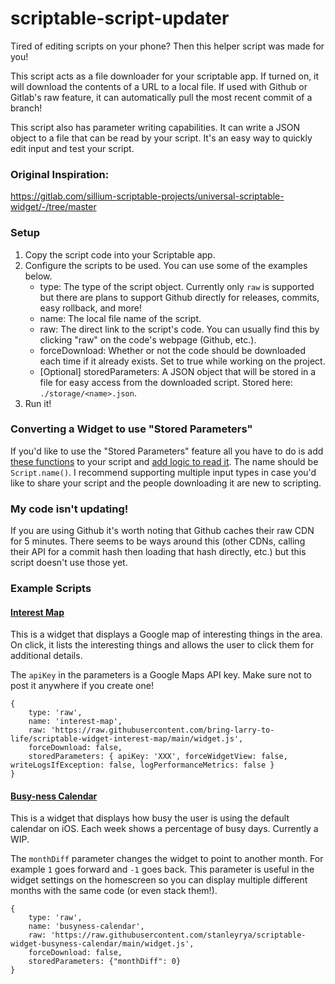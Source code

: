 # scriptable-script-updater

Tired of editing scripts on your phone? Then this helper script was made for you!

This script acts as a file downloader for your scriptable app. If turned on, it will download the contents of a URL to a local file. If used with Github or Gitlab's raw feature, it can automatically pull the most recent commit of a branch!

This script also has parameter writing capabilities. It can write a JSON object to a file that can be read by your script. It's an easy way to quickly edit input and test your script.

### Original Inspiration:
https://gitlab.com/sillium-scriptable-projects/universal-scriptable-widget/-/tree/master

### Setup

1. Copy the script code into your Scriptable app.
2. Configure the scripts to be used. You can use some of the examples below.
    * type: The type of the script object. Currently only `raw` is supported but there are plans to support Github directly for releases, commits, easy rollback, and more!
    * name: The local file name of the script.
    * raw: The direct link to the script's code. You can usually find this by clicking "raw" on the code's webpage (Github, etc.).
    * forceDownload: Whether or not the code should be downloaded each time if it already exists. Set to true while working on the project.
    * [Optional] storedParameters: A JSON object that will be stored in a file for easy access from the downloaded script. Stored here: `./storage/<name>.json`.
3. Run it!

### Converting a Widget to use "Stored Parameters"

If you'd like to use the "Stored Parameters" feature all you have to do is add [these functions](https://github.com/stanleyrya/scriptable-playground/blob/2b9cf55c6df1d89d043b50f4b29d86c368942784/read-write-stored-parameters.js#L3-L50) to your script and [add logic to read it](https://github.com/bring-larry-to-life/scriptable-widget-interest-map/blob/7a72c224305fb16eb96438e8044d6bd7f5497eed/widget.js#L445-L459). The name should be `Script.name()`. I recommend supporting multiple input types in case you'd like to share your script and the people downloading it are new to scripting.

### My code isn't updating!

If you are using Github it's worth noting that Github caches their raw CDN for 5 minutes. There seems to be ways around this (other CDNs, calling their API for a commit hash then loading that hash directly, etc.) but this script doesn't use those yet.

### Example Scripts

#### [Interest Map](https://github.com/bring-larry-to-life/scriptable-widget-interest-map)

This is a widget that displays a Google map of interesting things in the area. On click, it lists the interesting things and allows the user to click them for additional details.

The `apiKey` in the parameters is a Google Maps API key. Make sure not to post it anywhere if you create one!

```
{
    type: 'raw',
    name: 'interest-map',
    raw: 'https://raw.githubusercontent.com/bring-larry-to-life/scriptable-widget-interest-map/main/widget.js',
    forceDownload: false,
    storedParameters: { apiKey: 'XXX', forceWidgetView: false, writeLogsIfException: false, logPerformanceMetrics: false }
}
```

#### [Busy-ness Calendar](https://github.com/stanleyrya/scriptable-widget-busyness-calendar)

This is a widget that displays how busy the user is using the default calendar on iOS. Each week shows a percentage of busy days. Currently a WIP.

The `monthDiff` parameter changes the widget to point to another month. For example `1` goes forward and `-1` goes back. This parameter is useful in the widget settings on the homescreen so you can display multiple different months with the same code (or even stack them!).

```
{
    type: 'raw',
    name: 'busyness-calendar',
    raw: 'https://raw.githubusercontent.com/stanleyrya/scriptable-widget-busyness-calendar/main/widget.js',
    forceDownload: false,
    storedParameters: {"monthDiff": 0}
}
```
